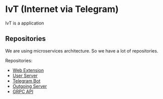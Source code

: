 # IvT (Internet via Telegram)

IvT is a application

## Repositories

We are using microservices architecture. So we have a lot of repositories.

Repositories: 
- [Web Extension](https://github.com/Big-Kotik/ivt-web-extension)
- [User Server](https://github.com/Big-Kotik/ivt-client-extension)
- [Telegram Bot](https://github.com/Big-Kotik/ivt-bot)
- [Outgoing Server](https://github.com/Big-Kotik/ivt-pull)
- [GRPC API](https://github.com/Big-Kotik/ivt-pull-api)
